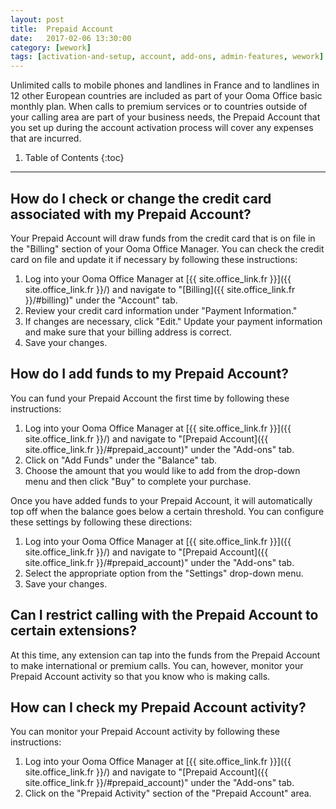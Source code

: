 ```yaml
---
layout: post
title:  Prepaid Account
date:   2017-02-06 13:30:00
category: [wework]
tags: [activation-and-setup, account, add-ons, admin-features, wework]
---
```


Unlimited calls to mobile phones and landlines in France and to landlines in 12 other European countries are included as part of your Ooma Office basic monthly plan. When calls to premium services or to countries outside of your calling area are part of your business needs, the Prepaid Account that you set up during the account activation process will cover any expenses that are incurred.

1. Table of Contents
{:toc}
* * *

## How do I check or change the credit card associated with my Prepaid Account?

Your Prepaid Account will draw funds from the credit card that is on file in the "Billing" section of your Ooma Office Manager. You can check the credit card on file and update it if necessary by following these instructions:

1. Log into your Ooma Office Manager at [{{ site.office_link.fr }}]({{ site.office_link.fr }}/) and navigate to "[Billing]({{ site.office_link.fr }}/#billing)" under the "Account" tab.
2. Review your credit card information under "Payment Information."
3. If changes are necessary, click "Edit." Update your payment information and make sure that your billing address is correct.
4. Save your changes.

## How do I add funds to my Prepaid Account?

You can fund your Prepaid Account the first time by following these instructions:

1. Log into your Ooma Office Manager at [{{ site.office_link.fr }}]({{ site.office_link.fr }}/) and navigate to "[Prepaid Account]({{ site.office_link.fr }}/#prepaid_account)" under the "Add-ons" tab.
2. Click on "Add Funds" under the "Balance" tab.
3. Choose the amount that you would like to add from the drop-down menu and then click "Buy" to complete your purchase.

Once you have added funds to your Prepaid Account, it will automatically top off when the balance goes below a certain threshold. You can configure these settings by following these directions:

1. Log into your Ooma Office Manager at [{{ site.office_link.fr }}]({{ site.office_link.fr }}/) and navigate to "[Prepaid Account]({{ site.office_link.fr }}/#prepaid_account)" under the "Add-ons" tab.
2. Select the appropriate option from the "Settings" drop-down menu.
3. Save your changes.

## Can I restrict calling with the Prepaid Account to certain extensions?

At this time, any extension can tap into the funds from the Prepaid Account to make international or premium calls. You can, however, monitor your Prepaid Account activity so that you know who is making calls.

## How can I check my Prepaid Account activity?

You can monitor your Prepaid Account activity by following these instructions:

1. Log into your Ooma Office Manager at [{{ site.office_link.fr }}]({{ site.office_link.fr }}/) and navigate to "[Prepaid Account]({{ site.office_link.fr }}/#prepaid_account)" under the "Add-ons" tab.
2. Click on the "Prepaid Activity" section of the "Prepaid Account" area.